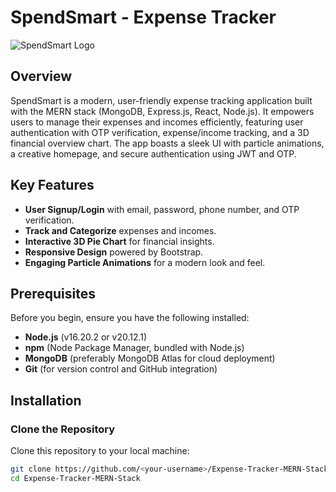 # SpendSmart - Expense Tracker

![SpendSmart Logo](URL_to_logo_image)  <!-- Replace with actual logo URL or remove if not available -->

## Overview

SpendSmart is a modern, user-friendly expense tracking application built with the MERN stack (MongoDB, Express.js, React, Node.js). It empowers users to manage their expenses and incomes efficiently, featuring user authentication with OTP verification, expense/income tracking, and a 3D financial overview chart. The app boasts a sleek UI with particle animations, a creative homepage, and secure authentication using JWT and OTP.

## Key Features

- **User Signup/Login** with email, password, phone number, and OTP verification.
- **Track and Categorize** expenses and incomes.
- **Interactive 3D Pie Chart** for financial insights.
- **Responsive Design** powered by Bootstrap.
- **Engaging Particle Animations** for a modern look and feel.

## Prerequisites

Before you begin, ensure you have the following installed:

- **Node.js** (v16.20.2 or v20.12.1)
- **npm** (Node Package Manager, bundled with Node.js)
- **MongoDB** (preferably MongoDB Atlas for cloud deployment)
- **Git** (for version control and GitHub integration)

## Installation

### Clone the Repository

Clone this repository to your local machine:

```bash
git clone https://github.com/<your-username>/Expense-Tracker-MERN-Stack.git
cd Expense-Tracker-MERN-Stack
```